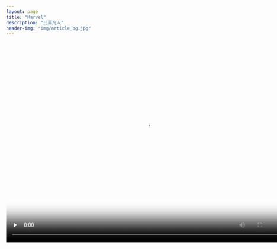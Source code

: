 ```yaml
---
layout: page
title: "Marvel"
description: "比肩凡人"
header-img: "img/article_bg.jpg"
---
```


<video width="758" height="544" src="//f.us.sinaimg.cn/001SqdbMlx07to0YEzgc010412010dLI0E010.mp4?label=mp4_hd&template=852x480.28.0&Expires=1556277824&ssig=mLCdGjn1qB&KID=unistore,video" poster="https://raw.githubusercontent.com/xinanjiao/xinanjiao2.github.io/master/img/dolphin.gif"  preload="none" controls="controls"></video>






